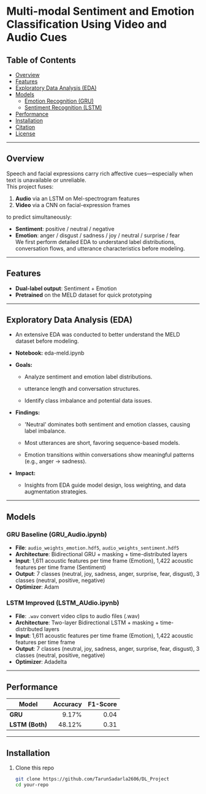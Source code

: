 # Multi-modal Sentiment and Emotion Classification Using Video and Audio Cues

## Table of Contents

- [Overview](#overview)  
- [Features](#features)
- [Exploratory Data Analysis (EDA)](#exploratory-data-analysis-eda)  
- [Models](#models)  
  - [Emotion Recognition (GRU)](#emotion-recognition-gru)  
  - [Sentiment Recognition (LSTM)](#sentiment-recognition-lstm)  
- [Performance](#performance)  
- [Installation](#installation) 
- [Citation](#citation)  
- [License](#license) 

---

## Overview 

Speech and facial expressions carry rich affective cues—especially when text is unavailable or unreliable.  
This project fuses:  
1. **Audio** via an LSTM on Mel-spectrogram features  
2. **Video** via a CNN on facial-expression frames  

to predict simultaneously:  
- **Sentiment**: positive / neutral / negative  
- **Emotion**: anger / disgust / sadness / joy / neutral / surprise / fear  
We first perform detailed EDA to understand label distributions, conversation flows, and utterance characteristics before modeling.
---

## Features

- **Dual-label output**: Sentiment + Emotion  
- **Pretrained** on the MELD dataset for quick prototyping  

---

## Exploratory Data Analysis (EDA)

- An extensive EDA was conducted to better understand the MELD dataset before modeling.

- **Notebook:** eda-meld.ipynb

- **Goals:**

  - Analyze sentiment and emotion label distributions.

  - utterance length and conversation structures.

  - Identify class imbalance and potential data issues.

- **Findings:**

  - 'Neutral' dominates both sentiment and emotion classes, causing label imbalance.

  - Most utterances are short, favoring sequence-based models.

  - Emotion transitions within conversations show meaningful patterns (e.g., anger → sadness).

- **Impact:**

  - Insights from EDA guide model design, loss weighting, and data augmentation strategies.

---

## Models

### GRU Baseline (GRU_Audio.ipynb)

- **File**: `audio_weights_emotion.hdf5`, `audio_weights_sentiment.hdf5`
- **Architecture**: Bidirectional GRU + masking + time-distributed layers  
- **Input**: 1,611 acoustic features per time frame (Emotion), 1,422 acoustic features per time frame  (Sentiment)
- **Output**: 7 classes (neutral, joy, sadness, anger, surprise, fear, disgust), 3 classes (neutral, positive, negative) 
- **Optimizer**: Adam  

### LSTM Improved (LSTM_AUdio.ipynb)

- **File**: `.wav` convert video clips to audio files (.wav)  
- **Architecture**: Two-layer Bidirectional LSTM + masking + time-distributed layers  
- **Input**: 1,611 acoustic features per time frame (Emotion), 1,422 acoustic features per time frame  
- **Output**: 7 classes (neutral, joy, sadness, anger, surprise, fear, disgust), 3 classes (neutral, positive, negative)  
- **Optimizer**: Adadelta  

---

## Performance

| Model              | Accuracy | F1-Score |
|--------------------|---------:|---------:|
| **GRU**            |    9.17% |     0.04 |
| **LSTM (Both)**    |   48.12% |     0.31 |

---

## Installation

1. Clone this repo  
   ```bash
   git clone https://github.com/TarunSadarla2606/DL_Project
   cd your-repo
